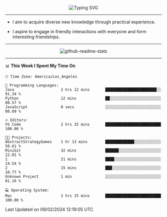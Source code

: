<p align="center">
  <img src="https://readme-typing-svg.demolab.com?font=Fira+Code&weight=500&size=32&duration=2500&pause=1600&center=true&vCenter=true&random=false&width=1024&height=64&lines=Hi+there+%F0%9F%91%8B;I'm+delighted+you+could+make+it+here+%F0%9F%8E%89;I'm+Harry%2C+a+college+student+still+finding+my+way" alt="Typing SVG" />
</p>


---


- I aim to acquire diverse new knowledge through practical experience.

- I aspire to engage in friendly interactions with everyone and form interesting friendships.


---


<p align="center">
  <img src="https://github-readme-stats.vercel.app/api?username=Harry-Jing&show_icons=true" alt="github-readme-stats"/>
</p>


---

<!--START_SECTION:waka-->
📊 **This Week I Spent My Time On** 

```text
🕑︎ Time Zone: America/Los_Angeles

💬 Programming Languages: 
Java                     2 hrs 12 mins       ███████████████████████░░   91.34 % 
Python                   12 mins             ██░░░░░░░░░░░░░░░░░░░░░░░   08.57 % 
JavaScript               0 secs              ░░░░░░░░░░░░░░░░░░░░░░░░░   00.09 % 

🔥 Editors: 
VS Code                  2 hrs 25 mins       █████████████████████████   100.00 % 

🐱‍💻 Projects: 
AbstractStrategyGames    1 hr 13 mins        █████████████░░░░░░░░░░░░   50.61 % 
MiniGit                  32 mins             ██████░░░░░░░░░░░░░░░░░░░   22.01 % 
1                        21 mins             ████░░░░░░░░░░░░░░░░░░░░░   14.54 % 
2                        15 mins             ███░░░░░░░░░░░░░░░░░░░░░░   10.77 % 
Unknown Project          1 min               ░░░░░░░░░░░░░░░░░░░░░░░░░   01.16 % 

💻 Operating System: 
Mac                      2 hrs 25 mins       █████████████████████████   100.00 % 
```


 Last Updated on 09/02/2024 12:19:05 UTC
<!--END_SECTION:waka-->
